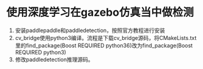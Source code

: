 # 使用深度学习在gazebo仿真当中做检测   
1. 安装paddlepaddle和paddledetection，按照官方教程进行安装
2. cv_bridge使用python3编译。流程是下载cv_bridge源码，将CMakeLists.txt里的find_package(Boost REQUIRED python36)改为find_package(Boost REQUIRED python3)
3. 修改paddledetection推理源码。
